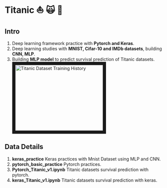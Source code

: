 # Titanic :boat: :scream_cat: :rose: 

## Intro
1. Deep learning framework practice with **Pytorch and Keras**.
2. Deep learning studies with **MNIST, Cifar-10 and IMDb datasets**, building **CNN, MLP**.
3. Building **MLP model** to predict survival prediction of Titanic datasets.
<br><img src="https://github.com/NTU-CSX-Project/R01228016/blob/master/Titanic/train_show.JPG" 
alt="Titanic Dataset Training History" width="280" height="210" border="10" /></a><br>

## Data Details
1. **keras_practice** Keras practices with Mnist Dataset using MLP and CNN.
2. **pytorch_basic_practice** Pytorch practices.
3. **Pytorch_Titanic_v1.ipynb** Titanic datasets survival prediction with pytorch.
4. **keras_Titanic_v1.ipynb** Titanic datasets survival prediction with keras.


